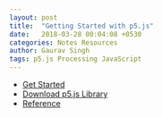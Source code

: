 ```yaml
---
layout: post
title:  "Getting Started with p5.js"
date:   2018-03-28 00:04:08 +0530
categories: Notes Resources
author: Gaurav Singh
tags: p5.js Processing JavaScript
---
```


* [Get Started](https://p5js.org/get-started/)
* [Download p5.js Library](https://p5js.org/download/)
* [Reference](https://p5js.org/reference/)
